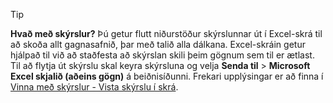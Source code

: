 > [!TIP]
> **Hvað með skýrslur?** Þú getur flutt niðurstöður skýrslunnar út í Excel-skrá til að skoða allt gagnasafnið, þar með talið alla dálkana. Excel-skráin getur hjálpað til við að staðfesta að skýrslan skili þeim gögnum sem til er ætlast. Til að flytja út skýrslu skal keyra skýrsluna og velja **Senda til** > **Microsoft Excel skjalið (aðeins gögn)** á beiðnisíðunni. Frekari upplýsingar er að finna í [Vinna með skýrslur - Vista skýrslu í skrá](../ui-work-report.md#saving-a-report-to-a-file).